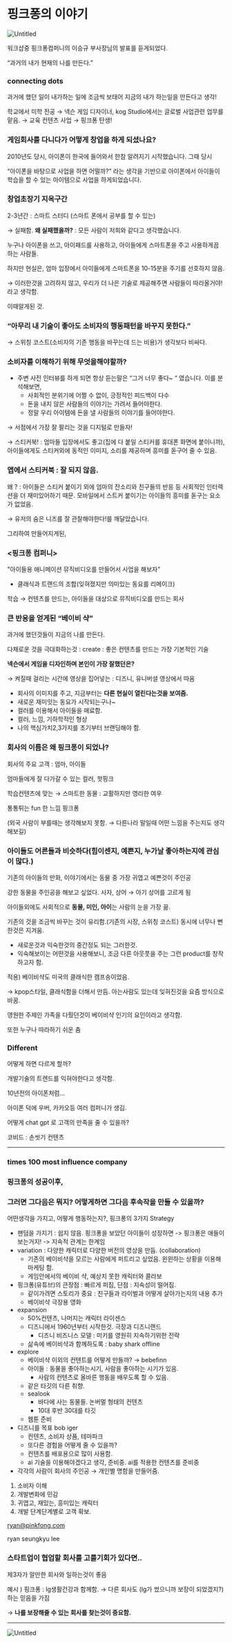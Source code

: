 # 핑크퐁의 이야기

![Untitled](../../Picture/핑크퐁.png)

워크샵중 핑크퐁컴퍼니의 이승규 부사장님의 발표를 듣게되었다.

“과거의 내가 현재의 나를 만든다.”

### connecting dots

과거에 했던 일이 내가하는 일에 조금씩 보태어 지금의 내가 하는일을 만든다고 생각!

학교에서 미학 전공 → 넥슨 게임 디자이너, kog Studio에서는 글로벌 사업관련 업무를 맡음. → 교육 컨텐츠 사업 → 핑크퐁 탄생!

### 게임회사를 다니다가 어떻게 창업을 하게 되셨나요?

2010년도 당시, 아이폰이 한국에 들어와서 한참 알려지기 시작했습니다. 그때 당시

“아이폰을 바탕으로 사업을 하면 어떨까?” 라는 생각을 기반으로 아이폰에서 아이들이 학습을 할 수 있는 아이템으로 사업을 하게되었습니다.

### 창업초장기 지옥구간

2-3년간 : 스마트 스터디 (스마트 폰에서 공부를 할 수 있는)

→ 실패함. **왜 실패했을까?** : 모든 사람이 저희와 같다고 생각했습니다.

누구나 아이폰을 쓰고, 아이패드를 사용하고, 아이들에게 스마트폰을 주고 사용하게끔 하는 사람들.

하지만 현실은, 엄마 입장에서 아이들에게 스마트폰을 10-15분을 주기를 선호하지 않음.

→ 이러한것을 고려하지 않고, 우리가 더 나은 기술로 제공해주면 사람들이 따라올거야! 라고 생각함.

이때알게된 것.

### “아무리 내 기술이 좋아도 소비자의 행동패턴을 바꾸지 못한다.”

→ 스위칭 코스트(소비자의 기존 행동을 바꾸는데 드는 비용)가 생각보다 비싸다.

### 소비자를 이해하기 위해 무엇을해야할까?

- 주변 사전 인터뷰를 하게 되면 항상 듣는말은  “그거 너무 좋다~ “ 였습니다. 이를 분석해보면,
  - 사회적인 분위기에 어쩔 수 없이, 긍정적인 피드백이 다수
  - 돈을 내지 않은 사람들의 이야기는 가려서 들어야한다.
  - 정말 우리 아이템에 돈을 낼 사람들의 이야기를 들어야한다.

→ 서점에서 가장 잘 팔리는 것을 디지털로 만들자!

→ 스티커북! : 엄마들 입장에서도 좋고(집에 다 붙일 스티커를 휴대폰 화면에 붙이니까), 아이들에게도 스티커외에 동적인 이미지, 소리를 제공하며 흥미를 돋구어 줄 수 있음.

### 앱에서 스티커북 : 잘 되지 않음.

왜 ? : 아이들은 스티커 붙이기 외에 엄마의 잔소리와 친구들의 반응 등 사회적인 인터렉션을 더 재미있어하기 때문. 모바일에서 스트커 붙이기는 아이들의 흥미를 돋구는 요소가 없었음.

→ 유저의 숨은 니즈를 잘 관찰해야한다!를 깨달았습니다.

그리하여 만들어지게된,

### <핑크퐁 컴퍼니>

"아이들용 애니메이션 뮤직비디오를 만들어서 사업을 해보자"

- 클래식과 트랜드의 조합(잊혀졌지만 의미있는 동요를 리메이크)

학습 → 컨텐츠를 만드는, 아이들을 대상으로 뮤직비디오를 만드는 회사

### 큰 반응을 얻게된 “베이비 샥”

과거에 했던것들이 지금의 나를 만든다.

다채로운 것을 극대화하는것 : create : 좋은 컨텐츠를 만드는 가장 기본적인 기술

**넥슨에서 게임을 디자인하며 본인이 가장 잘했던은?**

→ 켜질때 걸리는 시간에 영상을 집어넣는 : 디즈니, 유니버셜 영상에서 따옴

- 회사의 이미지를 주고, 지금부터는 **다른 현실이 열린다는것을 보여줌.**
- 새로운 재미잇는 동요가 시작되는구나~
- 컬러를 이용해서 아이들을 매료함.
- 컬러, 느낌, 기하학적인 형상
- 나의 핵심가치2,3가지를 초기부터 브랜딩해야 함.

### 회사의 이름은 왜 핑크퐁이 되었나?

회사의 주요 고객 : 엄마, 아이들

엄마들에게 잘 다가갈 수 있는 컬러, 핫핑크

학습컨텐츠에 맞는 → 스마트한 동물 : 교활하지만 영리한 여우

통통튀는 fun 한 느낌 핑크퐁

(외국 사람이 부를때는 생각해보지 못함. → 다른나라 말일때 어떤 느낌을 주는지도 생각해보길)

### 아이들도 어른들과 비슷하다(힘이센지, 예쁜지, 누가날 좋아하는지에 관심이 많다.)

기존의 아이들의 만화, 이야기에서는 동물 중 가장 귀엽고 예쁜것이 주인공

강한 동물을 주인공을 해보고 싶었다. 사자, 상어 → 아기 상어를 고르게 됨

아이들외에도 사회적으로 **동물, 미인, 아이**는 사람의 눈을 가장 끎.

기존의 것을 조금씩 바꾸는 것이 유리함.(기존의 시장, 스위칭 코스트) 동시에 너무나 뻔한것은 지겨움.

- 새로운것과 익숙한것의 중간정도 되는 그러한것.
- 익숙해보이는 어떤것을 사용해보니, 조금 다른 아웃풋을 주는 그런 product를 창작하고자 함.

적용) 베이비샥도 미국의 클래식한 캠프송이었음.

→ kpop스타일, 클래식함을 더해서 만듬. 아는사람도 있는데 잊혀진것을 요즘 방식으로 바꿈.

영원한 주제인 가족을 다뤘던것이 베이비샥 인기의 요인이라고 생각함.

또한 누구나 따라하기 쉬운 춤

### Different

어떻게 하면 다르게 할까?

개발기술의 트렌드를 익혀야한다고 생각함.

10년전의 아이폰처럼…

아이폰 덕에 우버, 카카오등 여러 컴퍼니가 생김.

어떻게 chat gpt 로 고객의 만족을 줄 수 있을까?

코비드 : 손씻기 컨텐츠

---

### times 100 most influence company

### 핑크퐁의 성공이후,

### 그러면 그다음은 뭐지? 어떻게하면 그다음 후속작을 만들 수 있을까?

어떤생각을 가지고, 어떻게 행동하는지?, 핑크퐁의 3가지 Strategy

- 팬덤을 가지기 : 쉽지 않음. 핑크퐁을 보았던 아이들이 성장하면 -> 핑크퐁은 애들이 보는거지! -> 지속적 관계는 한계임
- variation : 다양한 캐릭터로 다양한 버전의 영상을 만듬. (collaboration)
  - 기존의 베이비샥을 모르는 사람에게 퍼트리고 싶었음. 윈윈하는 상황을 이용해 마케팅 함.
  - 게임안에서의 베이비 샥, 예상치 못한 캐릭터와 콜라보
- 핑크퐁(유튜브)의 큰장점 : 빠르게 퍼짐, 단점 : 지속성이 떨어짐.
  - 같이가려면 스토리가 중요 : 친구들과 라이벌과 어떻게 살아가는지의 내용 추가
  - 베이비샥 극장용 영화
- expansion
  - 50%컨텐츠, 나머지는 캐릭터 라이센스
  - 디즈니에서 1960년부터 시작한것. 극장과 디즈니랜드
    - 디즈니 비즈니스 모델 : 미키를 영원히 지속하기위한 전략
  - 삶속에 베이비샥과 함께하도록 : baby shark offline
- explore
  - 베이비샥 이외의 컨텐트를 어떻게 만들까? → bebefinn
  - 아이들 : 동물을 좋아하는시기, 사람을 좋아하는 시기가 있음.
    - 사람의 컨텐츠로 올바른 행동을 배우도록 할 수 있음.
  - 같은 타깃의 다른 취향.
  - sealook
    - 바다에 사는 동물들. 논버멀 형태의 컨텐츠
    - 10대 후반 30대를 타깃
  - 웹툰 준비
- 디즈니를 목표 bob iger
  - 컨텐츠, 소비자 상품, 테마파크
  - 또다른 경험을 어떻게 줄 수 있을까?
  - 컨텐츠를 배포용으로 많이 사용함.
  - ai 기술을 이용해야겠다고 생각, 준비중. ai를 적용한 컨텐츠를 준비중
- 각각의 사람이 회사의 주인공 → 개인별 명함을 만들어줌.

1. 소비자 이해
2. 개발변화에 민감
3. 귀엽고, 재밌는, 흥미있는 캐릭터
4. 개발 단계단계별로 고객 확보.

ryan@pinkfong.com

ryan seungkyu lee

### 스타트업이 협업할 회사를 고를기회가 있다면..

제3자가 알만한 회사와 일하는것이 좋음

예시 ) 핑크퐁 : lg생활건강과 함께함. → 다른 회사도 (lg가 썼으니까 보장이 되었겠지?)하는 믿음을 가짐

→ **나를 보장해줄 수 있는 회사를 찾는것이 중요함.**

---

![Untitled](../../Picture/disney-synergy-chart.jpg)

